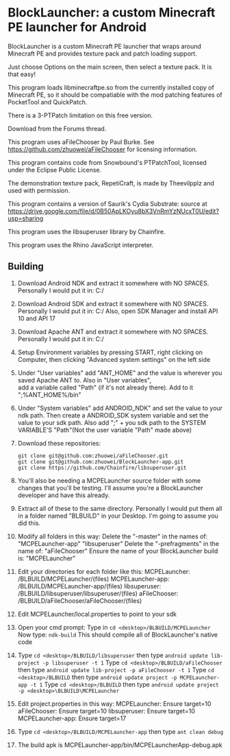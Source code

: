 # BlockLauncher: a custom Minecraft PE launcher for Android

BlockLauncher is a custom Minecraft PE launcher that wraps around Minecraft PE and provides texture pack and patch loading support.

Just choose Options on the main screen, then select a texture pack. It is that easy!

This program loads libminecraftpe.so from the currently installed copy of Minecraft PE, so it should be compatiable with the mod patching features of PocketTool and QuickPatch.

There is a 3-PTPatch limitation on this free version.

Download from the Forums thread.

This program uses aFileChooser by Paul Burke. See https://github.com/zhuowei/aFileChooser for licensing information.

This program contains code from Snowbound\'s PTPatchTool, licensed under the Eclipse Public License.

The demonstration texture pack, RepetiCraft, is made by Theevilpplz and used with permission.

This program contains a version of Saurik's Cydia Substrate: source at https://drive.google.com/file/d/0B50ApLKOyu8bX3VnRmYzNUcxT0U/edit?usp=sharing

This program uses the libsuperuser library by Chainfire.

This program uses the Rhino JavaScript interpreter.

## Building

1.  Download Android NDK and extract it somewhere with NO SPACES. Personally I would put it in:   C:/
2.  Download Android SDK and extract it somewhere with NO SPACES. Personally I would put it in:   C:/
     Also, open SDK Manager and install API 10 and API 17
3.  Download Apache ANT and extract it somewhere with NO SPACES. Personally I would put it in:    C:/
4.  Setup Environment variables by pressing START, right clicking on Computer, then clicking "Advanced system settings" on 		the left side
5.  Under "User variables" add "ANT_HOME" and the value is wherever you saved Apache ANT to. Also in "User variables",  
     add a variable called "Path" (if it's not already there). Add to it ";%ANT_HOME%/bin"
6.  Under "System variables" add ANDROID_NDK" and set the value to your ndk path. Then create a ANDROID_SDK system
	 variable and set the value to your sdk path. Also add ";" + you sdk path to the SYSTEM VARIABLE'S "Path"(Not the user variable "Path" made above)
7.  Download these repositories:<pre>
			`git clone git@github.com:zhuowei/aFileChooser.git`
 			`git clone git@github.com:zhuowei/BlockLauncher-app.git`
 			`git clone https://github.com/Chainfire/libsuperuser.git`</pre>
8.  You'll also be needing a MCPELauncher source folder with some changes that you'll be testing. I'll assume you're a
	 BlockLauncher developer and have this already.
9.  Extract all of these to the same directory. Personally I would put them all in a folder named "BLBUILD" in your 
     Desktop. I'm going to assume you did this.
10. Modify all folders in this way:
			Delete the "-master" in the names of:
				"MCPELauncher-app"
				"libsuperuser"
			Delete the "-prefragments" in the name of:
				"aFileChooser"
			Ensure the name of your BlockLauncher build is:
				"MCPELauncher"
11.  Edit your directories for each folder like this:
			MCPELauncher:
				<desktop>/BLBUILD/MCPELauncher/(files)
			MCPELauncher-app:
				<desktop>/BLBUILD/MCPELauncher-app/(files)
			libsuperuser:
				<desktop>/BLBUILD/libsuperuser/libsuperuser/(files)
			aFileChooser:
				<desktop>/BLBUILD/aFileChooser/aFileChooser/(files)
12.  Edit MCPELauncher/local.properties to point to your sdk
13.  Open your cmd prompt: Type in `cd <desktop>/BLBUILD/MCPELauncher`
	   Now type: `ndk-build` This should compile all of BlockLauncher's native code
14.  Type `cd <desktop>/BLBUILD/libsuperuser` then type `android update lib-project -p libsuperuser -t 1`
      Type `cd <desktop>/BLBUILD/aFileChooser` then type `android update lib-project -p aFileChooser -t 1`
      Type `cd <desktop>/BLBUILD` then type `android update project -p MCPELauncher-app -t 1`
      Type `cd <desktop>/BLBUILD` then type `android update project -p <desktop>\BLBUILD\MCPELauncher`
15.  Edit project.properties in this way:
			MCPELauncher: Ensure  target=10
			aFileChooser: Ensure  target=10
			libsuperuser: Ensure  target=10
			MCPELauncher-app: Ensure  target=17
16.  Type `cd <desktop>/BLBUILD/MCPELauncher-app` then type `ant clean debug`

17.  The build apk is MCPELauncher-app/bin/MCPELauncherApp-debug.apk
